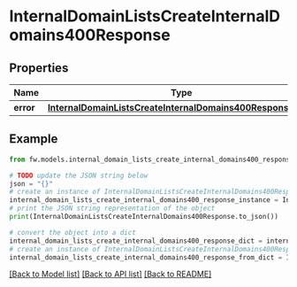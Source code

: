 # InternalDomainListsCreateInternalDomains400Response


## Properties

Name | Type | Description | Notes
------------ | ------------- | ------------- | -------------
**error** | [**InternalDomainListsCreateInternalDomains400ResponseError**](InternalDomainListsCreateInternalDomains400ResponseError.md) |  | [optional] 

## Example

```python
from fw.models.internal_domain_lists_create_internal_domains400_response import InternalDomainListsCreateInternalDomains400Response

# TODO update the JSON string below
json = "{}"
# create an instance of InternalDomainListsCreateInternalDomains400Response from a JSON string
internal_domain_lists_create_internal_domains400_response_instance = InternalDomainListsCreateInternalDomains400Response.from_json(json)
# print the JSON string representation of the object
print(InternalDomainListsCreateInternalDomains400Response.to_json())

# convert the object into a dict
internal_domain_lists_create_internal_domains400_response_dict = internal_domain_lists_create_internal_domains400_response_instance.to_dict()
# create an instance of InternalDomainListsCreateInternalDomains400Response from a dict
internal_domain_lists_create_internal_domains400_response_from_dict = InternalDomainListsCreateInternalDomains400Response.from_dict(internal_domain_lists_create_internal_domains400_response_dict)
```
[[Back to Model list]](../README.md#documentation-for-models) [[Back to API list]](../README.md#documentation-for-api-endpoints) [[Back to README]](../README.md)



